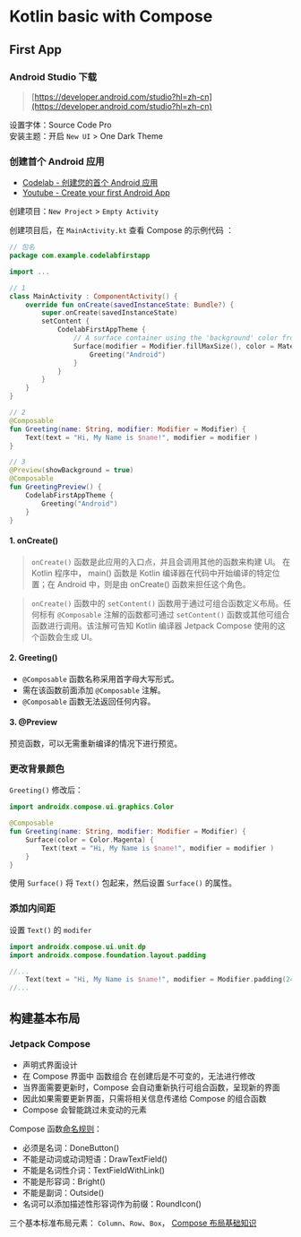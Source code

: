 # Kotlin basic with Compose

## First App
### Android Studio 下载
>[https://developer.android.com/studio?hl=zh-cn](https://developer.android.com/studio?hl=zh-cn)

设置字体：Source Code Pro  
安装主题：开启 `New UI` > One Dark Theme


### 创建首个 Android 应用
- [Codelab - 创建您的首个 Android 应用](https://developer.android.com/codelabs/basic-android-kotlin-compose-first-app?hl=zh-cn#0)
- [Youtube - Create your first Android App](https://www.youtube.com/watch?v=eHa84AXEPQY)

创建项目：`New Project` > `Empty Activity`

创建项目后，在 `MainActivity.kt` 查看 Compose 的示例代码 ：

``` kotlin 
// 包名
package com.example.codelabfirstapp

import ...

// 1
class MainActivity : ComponentActivity() {
    override fun onCreate(savedInstanceState: Bundle?) {
        super.onCreate(savedInstanceState)
        setContent {
            CodelabFirstAppTheme {
                // A surface container using the 'background' color from the theme
                Surface(modifier = Modifier.fillMaxSize(), color = MaterialTheme.colorScheme.background) {
                    Greeting("Android")
                }
            }
        }
    }
}

// 2
@Composable
fun Greeting(name: String, modifier: Modifier = Modifier) {
    Text(text = "Hi, My Name is $name!", modifier = modifier )
}

// 3
@Preview(showBackground = true)
@Composable
fun GreetingPreview() {
    CodelabFirstAppTheme {
        Greeting("Android")
    }
}
```
#### 1. onCreate()
>`onCreate()` 函数是此应用的入口点，并且会调用其他的函数来构建 UI。 在 Kotlin 程序中， main() 函数是 Kotlin 编译器在代码中开始编译的特定位置；在 Android 中，则是由 onCreate() 函数来担任这个角色。

>`onCreate()` 函数中的 `setContent()` 函数用于通过可组合函数定义布局。任何标有 `@Composable` 注解的函数都可通过 `setContent()` 函数或其他可组合函数进行调用。该注解可告知 Kotlin 编译器 Jetpack Compose 使用的这个函数会生成 UI。

#### 2. Greeting()
- `@Composable` 函数名称采用首字母大写形式。
- 需在该函数前面添加 `@Composable` 注解。
- `@Composable` 函数无法返回任何内容。

#### 3. @Preview
预览函数，可以无需重新编译的情况下进行预览。

### 更改背景颜色

`Greeting()` 修改后：
```kotlin
import androidx.compose.ui.graphics.Color

@Composable
fun Greeting(name: String, modifier: Modifier = Modifier) {
    Surface(color = Color.Magenta) {
        Text(text = "Hi, My Name is $name!", modifier = modifier )
    }
}
``` 
使用 `Surface()` 将 `Text()` 包起来，然后设置 `Surface()` 的属性。

### 添加内间距  
设置 `Text()` 的 `modifer`
```kotlin
import androidx.compose.ui.unit.dp
import androidx.compose.foundation.layout.padding

//...
    Text(text = "Hi, My Name is $name!", modifier = Modifier.padding(24.dp))
//...
```

## 构建基本布局   
### Jetpack Compose  
- 声明式界面设计
- 在 Compose 界面中 函数组合 在创建后是不可变的，无法进行修改
- 当界面需要更新时，Compose 会自动重新执行可组合函数，呈现新的界面  
- 因此如果需要更新界面，只需将相关信息传递给 Compose 的组合函数
- Compose 会智能跳过未变动的元素

Compose 函数[命名规则](https://github.com/androidx/androidx/blob/androidx-main/compose/docs/compose-api-guidelines.md#naming-unit-composable-functions-as-entities)：  
- 必须是名词：DoneButton()
- 不能是动词或动词短语：DrawTextField()
- 不能是名词性介词：TextFieldWithLink()
- 不能是形容词：Bright()
- 不能是副词：Outside()
- 名词可以添加描述性形容词作为前缀：RoundIcon()

三个基本标准布局元素： `Column`、`Row`、`Box`， [Compose 布局基础知识](https://developer.android.com/jetpack/compose/layouts/basics?hl=zh-cn)